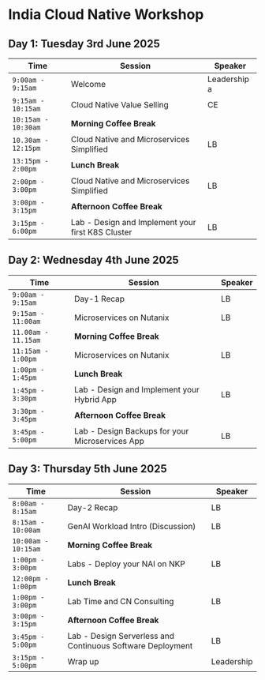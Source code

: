 # India Cloud Native Workshop

## Day 1: Tuesday 3rd June 2025

|  Time | Session | Speaker |
|-------------------------|--------|----------------|
|`9:00am - 9:15am` |  Welcome |  Leadership a|
|`9:15am - 10:15am` | Cloud Native Value Selling | CE |
|`10:15am - 10:30am` | **Morning Coffee Break** |
|`10.30am - 12:15pm` | Cloud Native and Microservices Simplified | LB |
|`13:15pm - 2:00pm` | **Lunch Break** |
|`2:00pm - 3:00pm`| Cloud Native and Microservices Simplified | LB |
|`3:00pm - 3:15pm`| **Afternoon Coffee Break** |
|`3:15pm - 6:00pm`| Lab - Design and Implement your first K8S Cluster | LB |


## Day 2: Wednesday 4th June 2025

| Time | Session | Speaker |
|-------------------------|----------|----------------|
|`9:00am - 9:15am` | Day-1 Recap | LB |
|`9:15am - 11:00am`| Microservices on Nutanix  | LB |
|`11.00am - 11.15am` | **Morning Coffee Break** |
|`11:15am - 1:00pm` | Microservices on Nutanix | LB |
|`1:00pm - 1:45pm` | **Lunch Break** |
|`1:45pm - 3:30pm`| Lab - Design and Implement your Hybrid App | LB |
|`3:30pm - 3:45pm` | **Afternoon Coffee Break** |
|`3:45pm - 5:00pm`| Lab - Design Backups for your Microservices App | LB |
                        
## Day 3: Thursday 5th June 2025


| Time | Session | Speaker |
|-------------------------|----------|----------------|
|`8:00am - 8:15am` | Day-2 Recap | LB |
|`8:15am - 10:00am`| GenAI Workload Intro (Discussion) | LB |
|`10:00am - 10:15am`| **Morning Coffee Break** |
|`1:00pm - 3:00pm`| Labs - Deploy your NAI on NKP | LB |
|`12:00pm - 1:00pm` | **Lunch Break** |
|`1:00pm - 3:00pm`| Lab Time and CN Consulting | LB |
|`3:00pm - 3:15pm` | **Afternoon Coffee Break** |
|`3:45pm - 5:00pm`| Lab - Design Serverless and Continuous Software Deployment | LB |
|`3:15pm - 5:00pm`| Wrap up | Leadership |
